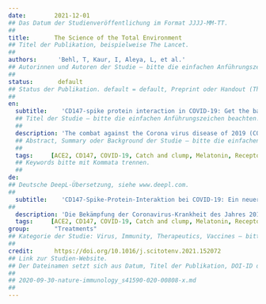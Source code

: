 ```yaml
---
date:        2021-12-01
## Das Datum der Studienveröffentlichung im Format JJJJ-MM-TT.
##
title:       The Science of the Total Environment
## Titel der Publikation, beispielweise The Lancet.
##
authors:      'Behl, T, Kaur, I, Aleya, L, et al.'
## Autorinnen und Autoren der Studie – bitte die einfachen Anführungszeichen beachten!
##
status:       default
## Status der Publikation. default = default, Preprint oder Handout (Thesenpapier)
##
en:
  subtitle:    'CD147-spike protein interaction in COVID-19: Get the ball rolling with a novel receptor and therapeutic target'
  ## Titel der Studie – bitte die einfachen Anführungszeichen beachten!
  ##
  description: 'The combat against the Corona virus disease of 2019 (COVID-19), has created a chaos among the healthcare institutions and researchers, in turn accelerating the dire need to curtail the infection spread. The already established entry mechanism, via ACE2 has not yet successfully aided in the development of a suitable and reliable therapy. Taking in account the constant progression and deterioration of the cases worldwide, a different perspective and mechanistic approach is required, which has thrown light onto the cluster of differentiation 147 (CD147) transmembrane protein, as a novel route for SARS-CoV-2 entry. Despite lesser affinity towards COVID-19 virus, as compared to ACE2, this receptor provides a suitable justification behind elevated blood glucose levels in infected patients, retarded COVID-19 risk in women, enhanced susceptibility in geriatrics, greater infection susceptibility of T cells, infection prevalence in non-susceptible human cardiac pericytes and so on. The manuscript invokes the title role and distribution of CD147 in COVID-19 as an entry receptor and mediator of endocytosis-promoted entry of the virus, along with the "catch and clump" hypothesis, thereby presenting its Fundamental significance as a therapeutic target for potential candidates, such as Azithromycin, melatonin, statins, beta adrenergic blockers, ivermectin, Meplazumab etc. Thus, the authors provide a comprehensive review of a different perspective in COVID-19 infection, aiming to aid the researchers and virologists in considering all aspects of viral entry, in order to develop a sustainable and potential cure for the 2019 COVID-19 disease.'
  ## Abstract, Summary oder Background der Studie – bitte die einfachen Anführungszeichen beachten!
  ##
  tags:     [ACE2, CD147, COVID-19, Catch and clump, Melatonin, Receptor]
  ## Keywords bitte mit Kommata trennen.
  ##
de: 
## Deutsche DeepL-Übersetzung, siehe www.deepl.com.
##
  subtitle:    'CD147-Spike-Protein-Interaktion bei COVID-19: Ein neuer Rezeptor und ein neues therapeutisches Ziel bringen den Ball ins Rollen'
##
  description: 'Die Bekämpfung der Coronavirus-Krankheit des Jahres 2019 (COVID-19) hat bei Gesundheitseinrichtungen und Forschern ein Chaos ausgelöst, das die dringende Notwendigkeit, die Ausbreitung der Infektion einzudämmen, noch verstärkt. Der bereits etablierte Eintrittsmechanismus über ACE2 hat bisher nicht erfolgreich zur Entwicklung einer geeigneten und zuverlässigen Therapie beigetragen. In Anbetracht des ständigen Fortschreitens und der Verschlimmerung der weltweiten Fälle ist eine andere Perspektive und ein anderer mechanistischer Ansatz erforderlich, der das Transmembranprotein Cluster of Differentiation 147 (CD147) als neuen Eintrittsweg für SARS-CoV-2 ins Blickfeld gerückt hat. Obwohl dieser Rezeptor im Vergleich zu ACE2 eine geringere Affinität zum COVID-19-Virus aufweist, liefert er eine geeignete Begründung für die erhöhten Blutzuckerwerte bei infizierten Patienten, das niedrigere COVID-19-Risiko bei Frauen, die erhöhte Anfälligkeit bei geriatrischen Patienten, die größere Infektionsanfälligkeit von T-Zellen, die Infektionsprävalenz bei nicht anfälligen menschlichen Herzperizyten usw. In dem Manuskript werden die Rolle und die Verteilung von CD147 bei COVID-19 als Eintrittsrezeptor und Vermittler des durch Endozytose geförderten Eintritts des Virus sowie die "catch and clump"-Hypothese hervorgehoben und damit seine grundlegende Bedeutung als therapeutisches Ziel für potenzielle Kandidaten wie Azithromycin, Melatonin, Statine, Beta-Adreno-Blocker, Ivermectin, Meplazumab usw. dargestellt. Die Autoren geben somit einen umfassenden Überblick über eine andere Perspektive der COVID-19-Infektion, um Forschern und Virologen dabei zu helfen, alle Aspekte des viralen Eintritts zu berücksichtigen, um eine nachhaltige und potenzielle Heilung für die COVID-19-Krankheit 2019 zu entwickeln.'
  tags:     [ACE2, CD147, COVID-19, Catch and clump, Melatonin, Receptor]
group:       "Treatments"
## Kategorie der Studie: Virus, Immunity, Therapeutics, Vaccines – bitte die Anführungszeichen beachten!
##
credit:      https://doi.org/10.1016/j.scitotenv.2021.152072
## Link zur Studien-Website.
## Der Dateinamen setzt sich aus Datum, Titel der Publikation, DOI-ID der Studie (nach dem letzten Slash) und der Dateiendung zusammen. Bitte den Unterstrich vor der DOI-ID beachten!
##
## 2020-09-30-nature-immunology_s41590-020-00808-x.md
##
---
```

<object data="{{ page.link }}" style='height:calc(100vh - 400px); width: 100%' type='application/pdf'></object>
